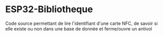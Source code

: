 
# ESP32-Bibliotheque

Code source permettant de lire l'identifiant d'une carte NFC, de savoir si elle existe ou non dans une base de donnée et ferme/ouvre un antivol
